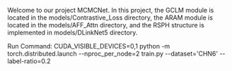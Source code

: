 Welcome to our project MCMCNet.
In this project, the GCLM module is located in the models/Contrastive_Loss directory, the ARAM module is located in the models/AFF_Attn directory, and the RSPH structure is implemented in models/DLinkNet5 directory.

Run Command: CUDA_VISIBLE_DEVICES=0,1 python -m torch.distributed.launch --nproc_per_node=2 train.py --dataset='CHN6' --label-ratio=0.2

